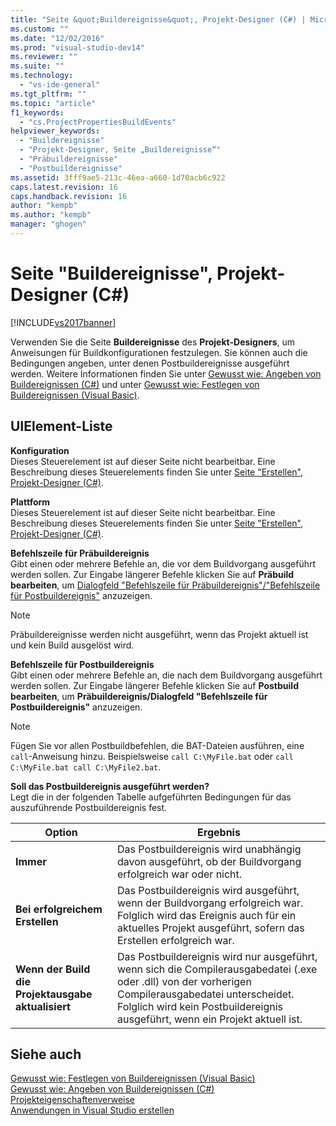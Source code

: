 ```yaml
---
title: "Seite &quot;Buildereignisse&quot;, Projekt-Designer (C#) | Microsoft Docs"
ms.custom: ""
ms.date: "12/02/2016"
ms.prod: "visual-studio-dev14"
ms.reviewer: ""
ms.suite: ""
ms.technology: 
  - "vs-ide-general"
ms.tgt_pltfrm: ""
ms.topic: "article"
f1_keywords: 
  - "cs.ProjectPropertiesBuildEvents"
helpviewer_keywords: 
  - "Buildereignisse"
  - "Projekt-Designer, Seite „Buildereignisse“"
  - "Präbuildereignisse"
  - "Postbuildereignisse"
ms.assetid: 3fff9ae5-213c-46ea-a660-1d70acb6c922
caps.latest.revision: 16
caps.handback.revision: 16
author: "kempb"
ms.author: "kempb"
manager: "ghogen"
---
```

# Seite &quot;Buildereignisse&quot;, Projekt-Designer (C#)
[!INCLUDE[vs2017banner](../../code-quality/includes/vs2017banner.md)]

Verwenden Sie die Seite **Buildereignisse** des **Projekt\-Designers**, um Anweisungen für Buildkonfigurationen festzulegen.  Sie können auch die Bedingungen angeben, unter denen Postbuildereignisse ausgeführt werden.  Weitere Informationen finden Sie unter [Gewusst wie: Angeben von Buildereignissen \(C\#\)](../../ide/how-to-specify-build-events-csharp.md) und unter [Gewusst wie: Festlegen von Buildereignissen \(Visual Basic\)](../../ide/how-to-specify-build-events-visual-basic.md).  
  
## UIElement-Liste  
 **Konfiguration**  
 Dieses Steuerelement ist auf dieser Seite nicht bearbeitbar.  Eine Beschreibung dieses Steuerelements finden Sie unter [Seite "Erstellen", Projekt\-Designer \(C\#\)](../../ide/reference/build-page-project-designer-csharp.md).  
  
 **Plattform**  
 Dieses Steuerelement ist auf dieser Seite nicht bearbeitbar.  Eine Beschreibung dieses Steuerelements finden Sie unter [Seite "Erstellen", Projekt\-Designer \(C\#\)](../../ide/reference/build-page-project-designer-csharp.md).  
  
 **Befehlszeile für Präbuildereignis**  
 Gibt einen oder mehrere Befehle an, die vor dem Buildvorgang ausgeführt werden sollen.  Zur Eingabe längerer Befehle klicken Sie auf **Präbuild bearbeiten**, um [Dialogfeld "Befehlszeile für Präbuildereignis"\/"Befehlszeile für Postbuildereignis"](../../ide/reference/pre-build-event-post-build-event-command-line-dialog-box.md) anzuzeigen.  
  
> [!NOTE]
>  Präbuildereignisse werden nicht ausgeführt, wenn das Projekt aktuell ist und kein Build ausgelöst wird.  
  
 **Befehlszeile für Postbuildereignis**  
 Gibt einen oder mehrere Befehle an, die nach dem Buildvorgang ausgeführt werden sollen.  Zur Eingabe längerer Befehle klicken Sie auf **Postbuild bearbeiten**, um **Präbuildereignis\/Dialogfeld "Befehlszeile für Postbuildereignis"** anzuzeigen.  
  
> [!NOTE]
>  Fügen Sie vor allen Postbuildbefehlen, die BAT\-Dateien ausführen, eine `call`\-Anweisung hinzu.  Beispielsweise `call C:\MyFile.bat` oder `call C:\MyFile.bat call C:\MyFile2.bat`.  
  
 **Soll das Postbuildereignis ausgeführt werden?**  
 Legt die in der folgenden Tabelle aufgeführten Bedingungen für das auszuführende Postbuildereignis fest.  
  
|Option|Ergebnis|  
|------------|--------------|  
|**Immer**|Das Postbuildereignis wird unabhängig davon ausgeführt, ob der Buildvorgang erfolgreich war oder nicht.|  
|**Bei erfolgreichem Erstellen**|Das Postbuildereignis wird ausgeführt, wenn der Buildvorgang erfolgreich war.  Folglich wird das Ereignis auch für ein aktuelles Projekt ausgeführt, sofern das Erstellen erfolgreich war.|  
|**Wenn der Build die Projektausgabe aktualisiert**|Das Postbuildereignis wird nur ausgeführt, wenn sich die Compilerausgabedatei \(.exe oder .dll\) von der vorherigen Compilerausgabedatei unterscheidet.  Folglich wird kein Postbuildereignis ausgeführt, wenn ein Projekt aktuell ist.|  
  
## Siehe auch  
 [Gewusst wie: Festlegen von Buildereignissen \(Visual Basic\)](../../ide/how-to-specify-build-events-visual-basic.md)   
 [Gewusst wie: Angeben von Buildereignissen \(C\#\)](../../ide/how-to-specify-build-events-csharp.md)   
 [Projekteigenschaftenverweise](../../ide/reference/project-properties-reference.md)   
 [Anwendungen in Visual Studio erstellen](../../ide/compiling-and-building-in-visual-studio.md)